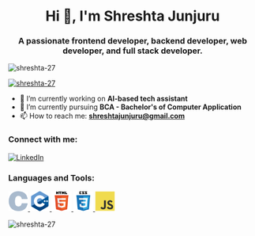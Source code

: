 <h1 align="center">Hi 👋, I'm Shreshta Junjuru</h1>
<h3 align="center">A passionate frontend developer, backend developer, web developer, and full stack developer.</h3>

<p align="left">
  <img src="https://komarev.com/ghpvc/?username=shreshta-27&label=Profile%20views&color=0e75b6&style=flat" alt="shreshta-27" />
</p>

<p align="left">
  <a href="https://github.com/ryo-ma/github-profile-trophy">
    <img src="https://github-profile-trophy.vercel.app/?username=shreshta-27" alt="shreshta-27" />
  </a>
</p>

- 🔭 I’m currently working on **AI-based tech assistant**  
- 🌱 I’m currently pursuing **BCA - Bachelor's of Computer Application**  
- 📫 How to reach me: **shreshtajunjuru@gmail.com**

<h3 align="left">Connect with me:</h3>
<p align="left">
  <a href="https://www.linkedin.com/in/shreshta-junjuru-7698a0361" target="blank">
    <img align="center" src="https://raw.githubusercontent.com/rahuldkjain/github-profile-readme-generator/master/src/images/icons/Social/linked-in-alt.svg" alt="LinkedIn" height="30" width="40" />
  </a>
</p>

<h3 align="left">Languages and Tools:</h3>
<p align="left">
  <a href="https://www.cprogramming.com/" target="_blank" rel="noreferrer">
    <img src="https://raw.githubusercontent.com/devicons/devicon/master/icons/c/c-original.svg" alt="c" width="40" height="40" />
  </a>
  <a href="https://www.w3schools.com/cpp/" target="_blank" rel="noreferrer">
    <img src="https://raw.githubusercontent.com/devicons/devicon/master/icons/cplusplus/cplusplus-original.svg" alt="cplusplus" width="40" height="40" />
  </a>
  <a href="https://www.w3schools.com/html/" target="_blank" rel="noreferrer">
    <img src="https://raw.githubusercontent.com/devicons/devicon/master/icons/html5/html5-original-wordmark.svg" alt="html5" width="40" height="40" />
  </a>
  <a href="https://www.w3schools.com/css/" target="_blank" rel="noreferrer">
    <img src="https://raw.githubusercontent.com/devicons/devicon/master/icons/css3/css3-original-wordmark.svg" alt="css3" width="40" height="40" />
  </a>
  <a href="https://developer.mozilla.org/en-US/docs/Web/JavaScript" target="_blank" rel="noreferrer">
    <img src="https://raw.githubusercontent.com/devicons/devicon/master/icons/javascript/javascript-original.svg" alt="javascript" width="40" height="40" />
  </a>
</p>

<p>
  <img align="center" src="https://github-readme-streak-stats.herokuapp.com/?user=shreshta-27" alt="shreshta-27" />
</p>